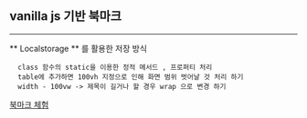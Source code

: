 ## vanilla js 기반 북마크

---------------------------

** Localstorage ** 를 활용한 저장 방식

```
  class 함수의 static을 이용한 정적 메서드 , 프로퍼티 처리
  table에 추가하면 100vh 지정으로 인해 화면 범위 벗어날 것 처리 하기
  width - 100vw -> 제목이 길거나 할 경우 wrap 으로 변경 하기
```






[북마크 체험](https://llvovll89.github.io/js-bookmark/)
